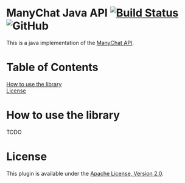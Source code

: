 # ManyChat Java API [![Build Status](https://travis-ci.org/nsotgui/manychat-java-api.svg?branch=master)](https://travis-ci.org/nsotgui/manychat-java-api)  ![GitHub](https://img.shields.io/github/license/nsotgui/manychat-java-api.svg)

This is a java implementation of the [ManyChat API](https://api.manychat.com/swagger#/).

# Table of Contents  
[How to use the library](#How_to_use_the_library)<br>
[License](#License)<br>

# How to use the library
TODO

# License
This plugin is available under the [Apache License, Version 2.0](http://www.apache.org/licenses/LICENSE-2.0). 
